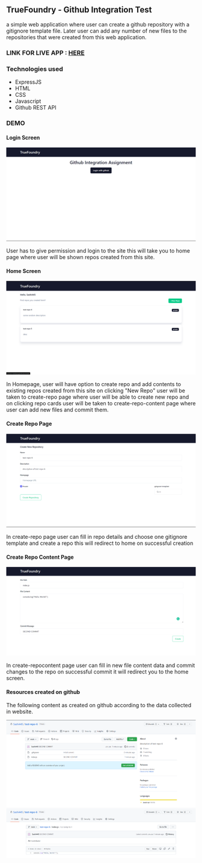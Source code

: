 ## TrueFoundry - Github Integration Test

a simple web application where user can create a github repository with a gitignore template file. Later user can add any number of new files to the repositories that were created from this web application.

### LINK FOR LIVE APP : [HERE](https://truefoundry-github-integration-test.netlify.app/)

### Technologies used
* ExpressJS
* HTML
* CSS
* Javascript
* Github REST API
  
### DEMO

#### Login Screen

![](./demo-images/login-screen.png)

User has to give permission and login to the site this will take you to home page where user will be shown repos created from this site.

#### Home Screen

![](/demo-images/home-page.png)

In Homepage, user will have option to create repo and add contents to existing repos created from this site on clicking "New Repo" user will be taken to create-repo page where user will be able to create new repo and on clicking repo cards user will be taken to create-repo-content page where user can add new files and commit them.

#### Create Repo Page

![](/demo-images/create-repo-form.png)

In create-repo page user can fill in repo details and choose one gitignore template and create a repo this will redirect to home on successful creation

#### Create Repo Content Page

![](/demo-images/create-repo-content.png)

In create-repocontent page user can fill in new file content data and commit changes to the repo on successful commit it will redirect you to the home screen.

#### Resources created on github

The following content as created on github according to the data collected in website.

![](/demo-images/github-content.png)
![](/demo-images/file-content.png)
